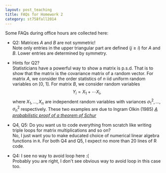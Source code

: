 ```yaml
---
layout: post_teaching
title: FAQs for Homework 2
category: st758fall2014
---
```


Some FAQs during office hours are collected here:

* Q2: Matrices $A$ and $B$ are not symmetric!  
Note only entries in the upper triangular part are defined ($j \ge i$) for $A$ and $B$. Lower entries are determined by symmetry.

* Hints for Q2?  
Statisticians have a powerful way to show a matrix is p.s.d. That is to show that the matrix is the covariance matrix of a random vector. For matrix $A$, we consider the order statistics of $n$ iid uniform random variables on [0, 1]. For matrix $B$, we consider random variables 
$$
Y_i = X_1 + \cdots X_i,
$$
where $X_1, \ldots, X_n$ are independent random variables with variances $\sigma_1^2, \ldots, \sigma_n^2$ respectively. These two examples are due to Ingram Olkin (1985) [_A probabilistic proof of a theorem of Schur_](http://dx.doi.org/10.2307/2322195)

* Q4, Q5: Do you want us to code everything from scratch like writing triple loops for matrix multiplications and so on?  
No, I just want you to make educated choice of numerical linear algebra functions in ``R``. For both Q4 and Q5, I expect no more than 20 lines of R code.

* Q4: I see no way to avoid loop here :(  
Probably you are right, I don't see obvious way to avoid loop in this case too.



